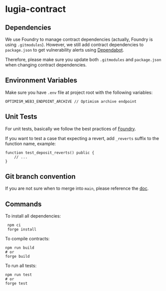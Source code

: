 # lugia-contract

## Dependencies

We use Foundry to manage contract dependencies (actually, Foundry is using `.gitmodules`). However, we still add contract dependencies to `package.json` to get vulnerability alerts using [Dependabot](https://docs.github.com/en/code-security/supply-chain-security/understanding-your-software-supply-chain/about-supply-chain-security).

Therefore, please make sure you update both `.gitmodules` and `package.json` when changing contract dependencies.

## Environment Variables

Make sure you have `.env` file at project root with the following variables:

```shell
OPTIMISM_WEB3_ENDPOINT_ARCHIVE // Optimism archive endpoint
```

## Unit Tests

For unit tests, basically we follow the best practices of [Foundry](https://book.getfoundry.sh/tutorials/best-practices#tests).

If you want to test a case that expecting a revert, add `_reverts` suffix to the function name, example:

```solidity
function test_deposit_reverts() public {
    // ...
}
```

## Git branch convention
If you are not sure when to merge into `main`, please reference the [doc](https://www.notion.so/perp/Git-flow-for-lugia-contract-a051217562c14a75ac59adcfc304f7fd?pvs=4).

## Commands
To install all dependencies:
```shell
 npm ci
 forge install
```
To compile contracts:
```shell
npm run build
# or
forge build
```
To run all tests:
```shell
npm run test
# or
forge test
```
